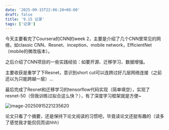 ```yaml
---
date: '2025-09-15T22:06:20+08:00'
draft: false
title: '9.15 记录'
tags: ['记录']
---
```


今天主要看完了Coursera的CNN的week 2，主要是介绍了几个CNN里常见的网络，如classic CNN、Resnet、inception、mobile network，EfficientNet（mobile的微改版本）。

之后介绍了CNN项目的一些实践经验：如要开源、迁移学习、数据增强。

主要收获是重学了下Resnet，意识到short cut可以连跨过好几层网络连接（之前还以为只能跨越一层）...

最后完成了Resnet和迁移学习的tensorflow代码实现（简单填空），实现了resnet-50（但我训练过拟合这么快？），有了深度学习框架就是方便~

![image-20250915221235620](C:\Users\11541\AppData\Roaming\Typora\typora-user-images\image-20250915221235620.png)

论文只看了个摘要，还是保持下论文阅读的习惯吧，毕竟读论文还挺有趣的（读多了感觉我才能侃侃而谈hhh）

